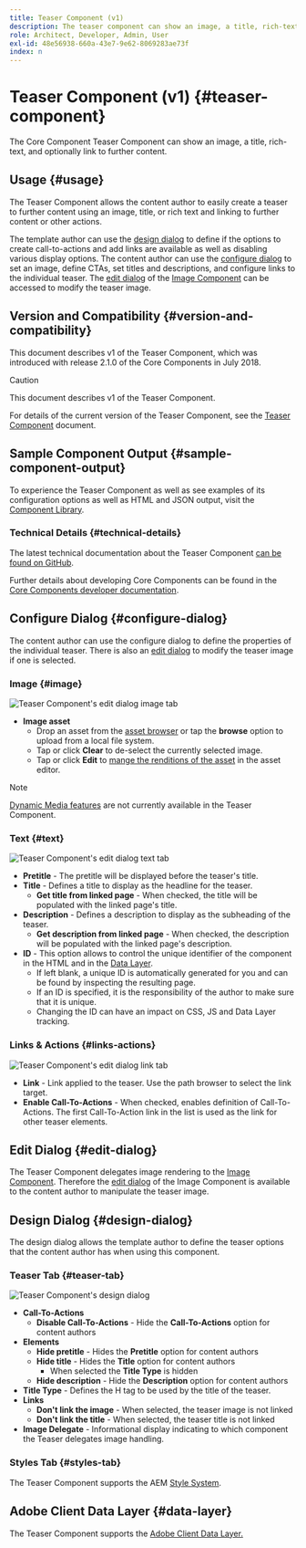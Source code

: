 ```yaml
---
title: Teaser Component (v1)
description: The teaser component can show an image, a title, rich-text, and optionally link to further content.
role: Architect, Developer, Admin, User
exl-id: 48e56938-660a-43e7-9e62-8069283ae73f
index: n
---
```


# Teaser Component (v1) {#teaser-component}

The Core Component Teaser Component can show an image, a title, rich-text, and optionally link to further content.

## Usage {#usage}

The Teaser Component allows the content author to easily create a teaser to further content using an image, title, or rich text and linking to further content or other actions.

The template author can use the [design dialog](#design-dialog) to define if the options to create call-to-actions and add links are available as well as disabling various display options. The content author can use the [configure dialog](#configure-dialog) to set an image, define CTAs, set titles and descriptions, and configure links to the individual teaser. The [edit dialog](image-v1.md#edit-dialog) of the [Image Component](image-v1.md) can be accessed to modify the teaser image.

## Version and Compatibility {#version-and-compatibility}

This document describes v1 of the Teaser Component, which was introduced with release 2.1.0 of the Core Components in July 2018.

>[!CAUTION]
>
>This document describes v1 of the Teaser Component.
>
>For details of the current version of the Teaser Component, see the [Teaser Component](/help/components/teaser.md) document.

## Sample Component Output {#sample-component-output}

To experience the Teaser Component as well as see examples of its configuration options as well as HTML and JSON output, visit the [Component Library](https://adobe.com/go/aem_cmp_library_teaser).

### Technical Details {#technical-details}

The latest technical documentation about the Teaser Component [can be found on GitHub](https://adobe.com/go/aem_cmp_tech_teaser_v1).

Further details about developing Core Components can be found in the [Core Components developer documentation](/help/developing/overview.md).

## Configure Dialog {#configure-dialog}

The content author can use the configure dialog to define the properties of the individual teaser. There is also an [edit dialog](#edit-dialog) to modify the teaser image if one is selected.

### Image {#image}

![Teaser Component's edit dialog image tab](/help/assets/teaser-edit-image.png)

* **Image asset**
  * Drop an asset from the [asset browser](https://experienceleague.adobe.com/docs/experience-manager-cloud-service/sites/authoring/fundamentals/environment-tools.html) or tap the **browse** option to upload from a local file system.
  * Tap or click **Clear** to de-select the currently selected image.
  * Tap or click **Edit** to [mange the renditions of the asset](https://experienceleague.adobe.com/docs/experience-manager-cloud-service/assets/manage/manage-digital-assets.html) in the asset editor.

>[!NOTE]
>
>[Dynamic Media features](image-v1.md#dynamic-media) are not currently available in the Teaser Component.

### Text {#text}

![Teaser Component's edit dialog text tab](/help/assets/teaser-edit-text.png)

* **Pretitle** - The pretitle will be displayed before the teaser's title.
* **Title** - Defines a title to display as the headline for the teaser.
  * **Get title from linked page** -  When checked, the title will be populated with the linked page's title.
* **Description** - Defines a description to display as the subheading of the teaser.
  * **Get description from linked page** - When checked, the description will be populated with the linked page's description.
* **ID** - This option allows to control the unique identifier of the component in the HTML and in the [Data Layer](/help/developing/data-layer/overview.md).
  * If left blank, a unique ID is automatically generated for you and can be found by inspecting the resulting page.
  * If an ID is specified, it is the responsibility of the author to make sure that it is unique.
  * Changing the ID can have an impact on CSS, JS and Data Layer tracking.

### Links & Actions {#links-actions}

![Teaser Component's edit dialog link tab](/help/assets/teaser-edit-link.png)

* **Link** - Link applied to the teaser. Use the path browser to select the link target.
* **Enable Call-To-Actions** -  When checked, enables definition of Call-To-Actions. The first Call-To-Action link in the list is used as the link for other teaser elements.

## Edit Dialog {#edit-dialog}

The Teaser Component delegates image rendering to the [Image Component](image-v1.md). Therefore the [edit dialog](image-v1.md#edit-dialog) of the Image Component is available to the content author to manipulate the teaser image.

## Design Dialog {#design-dialog}

The design dialog allows the template author to define the teaser options that the content author has when using this component.

### Teaser Tab {#teaser-tab}

![Teaser Component's design dialog](/help/assets/teaser-design.png)

* **Call-To-Actions**
  * **Disable Call-To-Actions** - Hide the **Call-To-Actions** option for content authors
* **Elements**
  * **Hide pretitle** - Hides the **Pretitle** option for content authors
  * **Hide title** - Hides the **Title** option for content authors
    * When selected the **Title Type** is hidden
  * **Hide description** - Hide the **Description** option for content authors
* **Title Type** - Defines the H tag to be used by the title of the teaser.  
* **Links**
  * **Don't link the image** -  When selected, the teaser image is not linked  
  * **Don't link the title** -  When selected, the teaser title is not linked
* **Image Delegate** - Informational display indicating to which component the Teaser delegates image handling.

### Styles Tab {#styles-tab}

The Teaser Component supports the AEM [Style System](/help/get-started/authoring.md#component-styling).

## Adobe Client Data Layer {#data-layer}

The Teaser Component supports the [Adobe Client Data Layer.](/help/developing/data-layer/overview.md)
